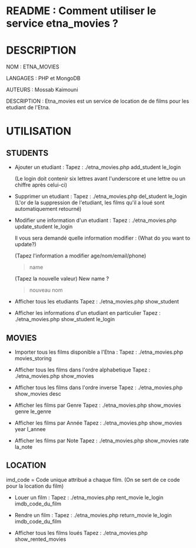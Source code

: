 README : Comment utiliser le service etna_movies ?
===================================================

DESCRIPTION
===========

NOM 					: ETNA_MOVIES

LANGAGES				: PHP et MongoDB

AUTEURS					: Mossab Kaimouni 

DESCRIPTION 			: Etna_movies est un service de location de de films 						   		     				 pour les etudiant de l'Etna.

UTILISATION
===========

STUDENTS
-------------------------------------------------------------------------------

- Ajouter un etudiant :
	Tapez : ./etna_movies.php add_student le_login

	(Le login doit contenir six lettres avant l'underscore 
	et une lettre ou un chiffre après celui-ci)


- Supprimer un etudiant :
	Tapez : ./etna_movies.php del_student le_login
	(L'or de la suppression de l'etudiant, les films qu'il a loué sont automatiquement retourné)


- Modifier une information d'un etudiant :
	Tapez : ./etna_movies.php update_student le_login

	Il vous sera demandé quelle information modifier :
	(What do you want to update?)
	> 
	
	(Tapez l'information a modifier age/nom/email/phone)
	> name

	(Tapez la nouvelle valeur)
	New name ?
	> nouveau nom


- Afficher tous les etudiants
	Tapez : ./etna_movies.php show_student


- Afficher les informations d'un etudiant en particulier
	Tapez : ./etna_movies.php show_student le_login


MOVIES
-------------------------------------------------------------------------------

- Importer tous les films disponible a l'Etna :
	Tapez : ./etna_movies.php movies_storing


- Afficher tous les films dans l'ordre alphabetique
	Tapez : ./etna_movies.php show_movies


- Afficher tous les films dans l'ordre inverse
	Tapez : ./etna_movies.php show_movies desc


- Afficher les films par Genre
	Tapez : ./etna_movies.php show_movies genre le_genre


- Afficher les films par Année
	Tapez : ./etna_movies.php show_movies year l_annee


- Afficher les films par Note
	Tapez : ./etna_movies.php show_movies rate la_note


LOCATION
------------------------------------------------------------------------------

imd_code = Code unique attribué a chaque film. 
	(On se sert de ce code pour la location du film)


- Louer un film :
	Tapez : ./etna_movies.php rent_movie le_login imdb_code_du_film


- Rendre un film :
	Tapez : ./etna_movies.php return_movie le_login imdb_code_du_film


- Afficher tous les films loués
	Tapez : ./etna_movies.php show_rented_movies
